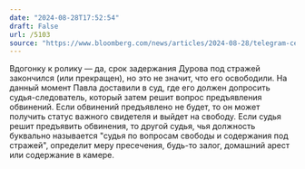 ```yaml
---
date: "2024-08-28T17:52:54"
draft: False
url: /5103
source: "https://www.bloomberg.com/news/articles/2024-08-28/telegram-ceo-to-face-off-with-judge-when-four-day-detention-ends?srnd=homepage-europe"
---
```


Вдогонку к ролику — да, срок задержания Дурова под стражей закончился (или прекращен), но это не значит, что его освободили. На данный момент Павла доставили в суд, где его должен допросить судья-следователь, который затем решит вопрос предъявления обвинений. Если обвинений предъявлено не будет, то он может получить статус важного свидетеля и выйдет на свободу. Если судья решит предъявить обвинения, то другой судья, чья должность буквально называется "судья по вопросам свободы и содержания под стражей", определит меру пресечения, будь-то залог, домашний арест или содержание в камере.
